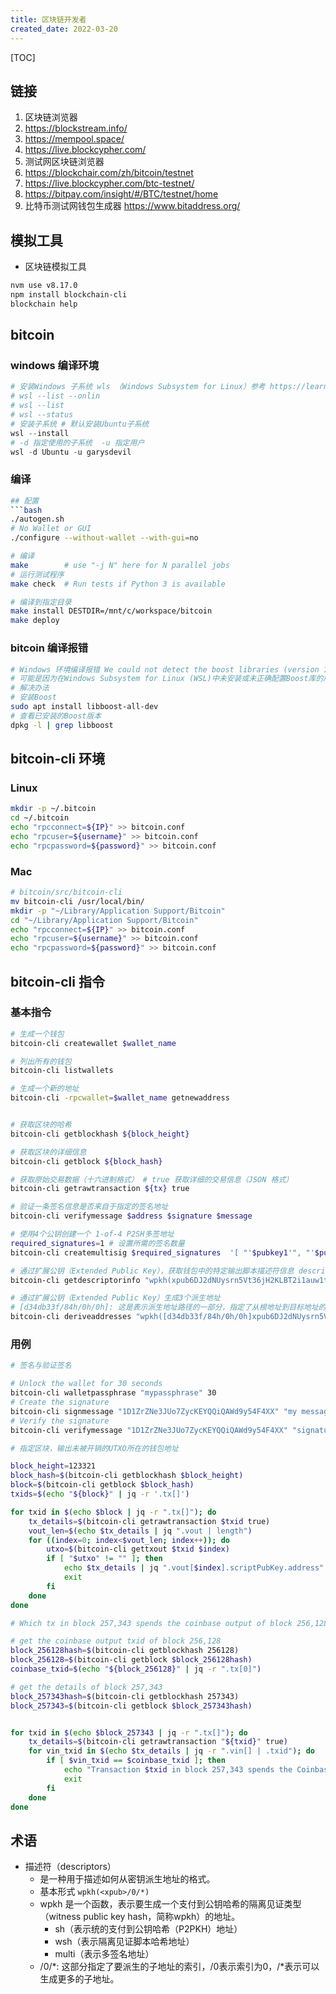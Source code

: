 ```yaml
---
title: 区块链开发者
created_date: 2022-03-20
---
```


[TOC]

## 链接
1. 区块链浏览器
  1. https://blockstream.info/
  2. https://mempool.space/
  3. https://live.blockcypher.com/
2. 测试网区块链浏览器
  1. https://blockchair.com/zh/bitcoin/testnet
  2. https://live.blockcypher.com/btc-testnet/
  3. https://bitpay.com/insight/#/BTC/testnet/home
3. 比特币测试网钱包生成器 https://www.bitaddress.org/

## 模拟工具

- 区块链模拟工具

```bash
nvm use v8.17.0
npm install blockchain-cli
blockchain help
```

## bitcoin

### windows 编译环境

```powershell
# 安装Windows 子系统 wls （Windows Subsystem for Linux）参考 https://learn.microsoft.com/en-us/windows/wsl/basic-commands#install
# wsl --list --onlin
# wsl --list 
# wsl --status
# 安装子系统 # 默认安装Ubuntu子系统
wsl --install
# -d 指定使用的子系统  -u 指定用户
wsl -d Ubuntu -u garysdevil
```

### 编译

````bash
## 配置
```bash
./autogen.sh
# No Wallet or GUI
./configure --without-wallet --with-gui=no

# 编译
make        # use "-j N" here for N parallel jobs
# 运行测试程序
make check  # Run tests if Python 3 is available
````

```bash
# 编译到指定目录
make install DESTDIR=/mnt/c/workspace/bitcoin
make deploy
```

### bitcoin 编译报错

```bash
# Windows 环境编译报错 We could not detect the boost libraries (version 1.73.0 or higher)
# 可能是因为在Windows Subsystem for Linux (WSL)中未安装或未正确配置Boost库的版本
# 解决办法
# 安装Boost
sudo apt install libboost-all-dev
# 查看已安装的Boost版本
dpkg -l | grep libboost
```

## bitcoin-cli 环境

### Linux

```bash
mkdir -p ~/.bitcoin
cd ~/.bitcoin
echo "rpcconnect=${IP}" >> bitcoin.conf
echo "rpcuser=${username}" >> bitcoin.conf
echo "rpcpassword=${password}" >> bitcoin.conf
```

### Mac

```bash
# bitcoin/src/bitcoin-cli
mv bitcoin-cli /usr/local/bin/
mkdir -p "~/Library/Application Support/Bitcoin"
cd "~/Library/Application Support/Bitcoin"
echo "rpcconnect=${IP}" >> bitcoin.conf
echo "rpcuser=${username}" >> bitcoin.conf
echo "rpcpassword=${password}" >> bitcoin.conf
```

## bitcoin-cli 指令

### 基本指令

```bash
# 生成一个钱包
bitcoin-cli createwallet $wallet_name

# 列出所有的钱包
bitcoin-cli listwallets

# 生成一个新的地址
bitcoin-cli -rpcwallet=$wallet_name getnewaddress


# 获取区块的哈希
bitcoin-cli getblockhash ${block_height}

# 获取区块的详细信息
bitcoin-cli getblock ${block_hash}

# 获取原始交易数据（十六进制格式） # true 获取详细的交易信息（JSON 格式）
bitcoin-cli getrawtransaction ${tx} true

# 验证一条签名信息是否来自于指定的签名地址
bitcoin-cli verifymessage $address $signature $message

# 使用4个公钥创建一个 1-of-4 P2SH多签地址
required_signatures=1 # 设置所需的签名数量
bitcoin-cli createmultisig $required_signatures  '[ "'$pubkey1'", "'$pubkey2'", "'$pubkey3'", "'$pubkey4'" ]'

# 通过扩展公钥（Extended Public Key），获取钱包中的特定输出脚本描述符信息 descriptor
bitcoin-cli getdescriptorinfo "wpkh(xpub6DJ2dNUysrn5Vt36jH2KLBT2i1auw1tTSSomg8PhqNiUtx8QX2SvC9nrHu81fT41fvDUnhMjEzQgXnQjKEu3oaqMSzhSrHMxyyoEAmUHQbY)"

# 通过扩展公钥（Extended Public Key）生成3个派生地址
# [d34db33f/84h/0h/0h]: 这是表示派生地址路径的一部分，指定了从根地址到目标地址的路径。d34db33f可能是一个硬件钱包或其他系统的标识符，84h表示目标地址的路径中使用的币种是Bitcoin（BTC），0h/0h表示BIP32路径的深度。
bitcoin-cli deriveaddresses "wpkh([d34db33f/84h/0h/0h]xpub6DJ2dNUysrn5Vt36jH2KLBT2i1auw1tTSSomg8PhqNiUtx8QX2SvC9nrHu81fT41fvDUnhMjEzQgXnQjKEu3oaqMSzhSrHMxyyoEAmUHQbY/0/*)#cjjspncu" "[0,2]"


```

### 用例

```bash
# 签名与验证签名

# Unlock the wallet for 30 seconds
bitcoin-cli walletpassphrase "mypassphrase" 30
# Create the signature
bitcoin-cli signmessage "1D1ZrZNe3JUo7ZycKEYQQiQAWd9y54F4XX" "my message"
# Verify the signature
bitcoin-cli verifymessage "1D1ZrZNe3JUo7ZycKEYQQiQAWd9y54F4XX" "signature" "my message"
```

```bash
# 指定区块，输出未被开销的UTXO所在的钱包地址

block_height=123321
block_hash=$(bitcoin-cli getblockhash $block_height)
block=$(bitcoin-cli getblock $block_hash)
txids=$(echo "${block}" | jq -r '.tx[]')

for txid in $(echo $block | jq -r ".tx[]"); do
    tx_details=$(bitcoin-cli getrawtransaction $txid true)
    vout_len=$(echo $tx_details | jq ".vout | length")
    for ((index=0; index<$vout_len; index++)); do
        utxo=$(bitcoin-cli gettxout $txid $index)
        if [ "$utxo" != "" ]; then
            echo $tx_details | jq ".vout[$index].scriptPubKey.address"
            exit
        fi
    done
done
```

```bash
# Which tx in block 257,343 spends the coinbase output of block 256,128?

# get the coinbase output txid of block 256,128
block_256128hash=$(bitcoin-cli getblockhash 256128)
block_256128=$(bitcoin-cli getblock $block_256128hash)
coinbase_txid=$(echo "${block_256128}" | jq -r ".tx[0]")

# get the details of block 257,343 
block_257343hash=$(bitcoin-cli getblockhash 257343)
block_257343=$(bitcoin-cli getblock $block_257343hash)


for txid in $(echo $block_257343 | jq -r ".tx[]"); do
    tx_details=$(bitcoin-cli getrawtransaction "${txid}" true)
    for vin_txid in $(echo $tx_details | jq -r ".vin[] | .txid"); do
        if [ $vin_txid == $coinbase_txid ]; then
            echo "Transaction $txid in block 257,343 spends the Coinbase output of block 256,128."
            exit
        fi
    done
done
```

## 术语

- 描述符（descriptors）
  - 是一种用于描述如何从密钥派生地址的格式。
  - 基本形式 `wpkh(<xpub>/0/*)`
  - wpkh 是一个函数，表示要生成一个支付到公钥哈希的隔离见证类型（witness public key hash，简称wpkh）的地址。
    - sh（表示统的支付到公钥哈希（P2PKH）地址）
    - wsh（表示隔离见证脚本哈希地址）
    - multi（表示多签名地址）
  - /0/\*: 这部分指定了要派生的子地址的索引，/0表示索引为0，/\*表示可以生成更多的子地址。
